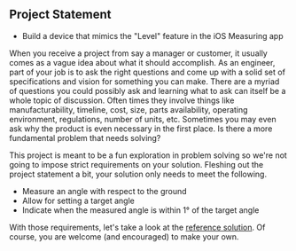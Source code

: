 ## Project Statement

- Build a device that mimics the "Level" feature in the iOS Measuring app

When you receive a project from say a manager or customer, it usually comes as a vague idea about what it should accomplish. As an engineer, part of your job is to ask the right questions and come up with a solid set of specifications and vision for something you can make. There are a myriad of questions you could possibly ask and learning what to ask can itself be a whole topic of discussion. Often times they involve things like manufacturability, timeline, cost, size, parts availability, operating environment, regulations, number of units, etc. Sometimes you may even ask why the product is even necessary in the first place. Is there a more fundamental problem that needs solving?

This project is meant to be a fun exploration in problem solving so we're not going to impose strict requirements on your solution. Fleshing out the project statement a bit, your solution only needs to meet the following.

- Measure an angle with respect to the ground
- Allow for setting a target angle
- Indicate when the measured angle is within 1° of the target angle

With those requirements, let's take a look at the [reference solution](reference_solution/writeup.md). Of course, you are welcome (and encouraged) to make your own.
